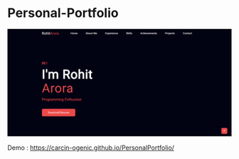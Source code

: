 # Personal-Portfolio

![Rohit Arora](Screenshot_20240708_023237.png)

Demo : https://carcin-ogenic.github.io/PersonalPortfolio/
